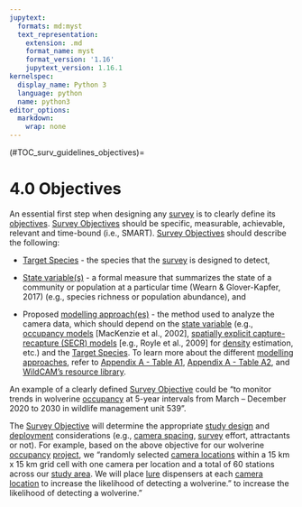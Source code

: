 ```yaml
---
jupytext:
  formats: md:myst
  text_representation:
    extension: .md
    format_name: myst
    format_version: '1.16'
    jupytext_version: 1.16.1
kernelspec:
  display_name: Python 3
  language: python
  name: python3
editor_options: 
  markdown: 
    wrap: none
---
```

(#TOC_surv_guidelines_objectives)=
# 4.0 Objectives

An essential first step when designing any [survey](/3_glossary/3_Glossary.md#survey) is to clearly define its [objectives](/3_glossary/3_Glossary.md#survey_objectives). [Survey Objectives](/3_glossary/3_Glossary.md#survey_objectives) should be specific, measurable, achievable, relevant and time-bound (i.e., SMART). [Survey Objectives](/3_glossary/3_Glossary.md#survey_objectives) should describe the following:

-   [Target Species](/3_glossary/3_Glossary.md#target_species) - the species that the [survey](/3_glossary/3_Glossary.md#survey) is designed to detect,

-   [State variable(s)](/3_glossary/3_Glossary.md#state_variable) - a formal measure that summarizes the state of a community or population at a particular time (Wearn & Glover-Kapfer, 2017) (e.g., species richness or population abundance), and

-   Proposed [modelling approach(es)](/3_glossary/3_Glossary.md#mods_modelling_approach) - the method used to analyze the camera data, which should depend on the [state variable](/3_glossary/3_Glossary.md#state_variable) (e.g., [occupancy models](/3_glossary/3_Glossary.md#mods_occupancy) [MacKenzie et al., 2002], [spatially explicit capture-recapture (SECR) models](/3_glossary/3_Glossary.md#mods_scr_secr) [e.g., Royle et al., 2009] for [density](/3_glossary/3_Glossary.md#density) estimation, etc.) and the [Target Species](/3_glossary/3_Glossary.md#target_species). To learn more about the different [modelling approaches](/3_glossary/3_Glossary.md#mods_modelling_approach), refer to [Appendix A - Table A1](/1_survey-guidelines/1_10.1_AppendixA-Tables.md#TOC_surv_guidelines_table_a1), [Appendix A - Table A2](/1_survey-guidelines/1_10.1_AppendixA-Tables.md#TOC_surv_guidelines_table_a2), and [WildCAM’s resource library](https://wildcams.ca/library/camera-trapping-papers-directory/).

An example of a clearly defined [Survey Objective](/3_glossary/3_Glossary.md#survey_objectives) could be “to monitor trends in wolverine [occupancy](/3_glossary/3_Glossary.md#occupancy) at 5-year intervals from March – December 2020 to 2030 in wildlife management unit 539”.

The [Survey Objective](/3_glossary/3_Glossary.md#survey_objectives) will determine the appropriate [study design](/3_glossary/3_Glossary.md#survey) and [deployment](/3_glossary/3_Glossary.md#deployment) considerations (e.g., [camera spacing](/3_glossary/3_Glossary.md#camera_spacing), [survey](/3_glossary/3_Glossary.md#survey) effort, attractants or not). For example, based on the above objective for our wolverine [occupancy](/3_glossary/3_Glossary.md#occupancy) [project](/3_glossary/3_Glossary.md#project), we “randomly selected [camera locations](/3_glossary/3_Glossary.md#camera_location) within a 15 km x 15 km grid cell with one camera per location and a total of 60 stations across our [study area](/3_glossary/3_Glossary.md#study_area). We will place [lure](/3_glossary/3_Glossary.md#baitlure_lure) dispensers at each [camera location](/3_glossary/3_Glossary.md#camera_location) to increase the likelihood of detecting a wolverine.” to increase the likelihood of detecting a wolverine.”